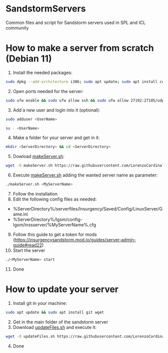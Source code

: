 # SandstormServers
Common files and script for Sandstorm servers used in SPL and ICL community

# How to make a server from scratch (Debian 11)
1. Install the needed packages:
```sh
sudo dpkg --add-architecture i386; sudo apt update; sudo apt install curl wget file tar bzip2 gzip unzip bsdmainutils python3 util-linux ca-certificates binutils bc jq tmux netcat lib32gcc-s1 lib32stdc++6 git htop distro-info libsdl2-2.0-0:i386; sudo apt autoremove
```
2. Open ports needed for the server:
```sh
sudo ufw enable && sudo ufw allow ssh && sudo ufw allow 27102:27105/udp && sudo ufw allow 27131:27134/udp && sudo ufw allow 27015:27018/tcp
```
3. Add a new user and login into it (optional):
```sh
sudo adduser <UserName>
```
```sh
su - <UserName>
```
4. Make a folder for your server and get in it:
```sh
mkdir <ServerDirectory> && cd <ServerDirectory>
```
5. Dowload [makeServer.sh](makeServer.sh):
```sh
wget -O makeServer.sh https://raw.githubusercontent.com/LorenzoCardinali/SandstormServers/main/makeServer.sh && chmod +x makeServer.sh
```
6. Execute [makeServer.sh](makeServer.sh) adding the wanted server name as parameter:
```sh
./makeServer.sh <MyServerName>
```
7. Follow the installation
8. Edit the following config files as needed:
- %ServerDirectory%/serverfiles/Insurgency/Saved/Config/LinuxServer/Game.ini
- %ServerDirectory%/lgsm/config-lgsm/inssserver/%MyServerName%.cfg
9. Follow this guide to get a token for mods (https://insurgencysandstorm.mod.io/guides/server-admin-guide#read22)
10. Start the server
```sh
./<MyServerName> start
```
11. Done

# How to update your server
1. Install git in your machine:
```sh
sudo apt update && sudo apt install git wget
```
2. Get in the main folder of the sandstorm server
3. Download [updateFiles.sh](updateFiles.sh) and execute it:
```sh
wget -O updateFiles.sh https://raw.githubusercontent.com/LorenzoCardinali/SandstormServers/main/updateFiles.sh && chmod +x updateFiles.sh && ./updateFiles.sh
```
4. Done
